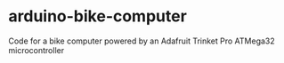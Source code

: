 # arduino-bike-computer
Code for a bike computer powered by an Adafruit Trinket Pro ATMega32 microcontroller
